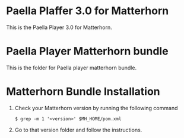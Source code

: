 Paella Plaffer 3.0 for Matterhorn
=================================

This is the Paella Player 3.0 for Matterhorn.


Paella Player Matterhorn bundle
===============================
This is the folder for Paella player matterhorn bundle. 


Matterhorn Bundle Installation
==============================
1. Check your Matterhorn version by running the following command

    `$ grep -m 1 '<version>' $MH_HOME/pom.xml`

2. Go to that version folder and follow the instructions.
